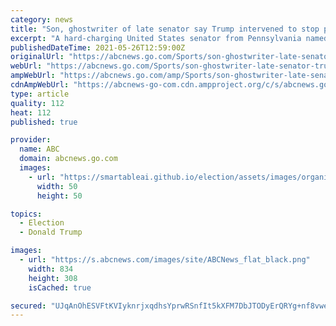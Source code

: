 ```yaml
---
category: news
title: "Son, ghostwriter of late senator say Trump intervened to stop probe of Patriots' Spygate scandal"
excerpt: "A hard-charging United States senator from Pennsylvania named Arlen Specter had launched an investigation into the Spygate scandal. He tried to determine how many games the New England Patriots' illegal videotaping operation of opposing coaches' signals had helped the team win and learn why the NFL,"
publishedDateTime: 2021-05-26T12:59:00Z
originalUrl: "https://abcnews.go.com/Sports/son-ghostwriter-late-senator-trump-intervened-stop-probe/story?id=77914778"
webUrl: "https://abcnews.go.com/Sports/son-ghostwriter-late-senator-trump-intervened-stop-probe/story?id=77914778"
ampWebUrl: "https://abcnews.go.com/amp/Sports/son-ghostwriter-late-senator-trump-intervened-stop-probe/story?id=77914778"
cdnAmpWebUrl: "https://abcnews-go-com.cdn.ampproject.org/c/s/abcnews.go.com/amp/Sports/son-ghostwriter-late-senator-trump-intervened-stop-probe/story?id=77914778"
type: article
quality: 112
heat: 112
published: true

provider:
  name: ABC
  domain: abcnews.go.com
  images:
    - url: "https://smartableai.github.io/election/assets/images/organizations/abcnews.go.com-50x50.jpg"
      width: 50
      height: 50

topics:
  - Election
  - Donald Trump

images:
  - url: "https://s.abcnews.com/images/site/ABCNews_flat_black.png"
    width: 834
    height: 308
    isCached: true

secured: "UJqAnOhESVFtKVIyknrjxqdhsYprwRSnfIt5kXFM7DbJTODyErQRYg+nf8vweGhrppGC2mqUVLsilWs5MKCx2iB3G9pm9H2IQ5gl0O6hGwZew8os9oO9ljNdbSbBhZdUt4ooZ//QAb9+qLaYFJ5RVvQaDnhKaRhv9nPpkbKtihmsi2iegCiCJWfmi5aniAIt0XrF1PEX2td0GiEIBTCriKCEWoFhRRvs1NxMDAdIzf4E9Byuez1U1iIFmMNmywVqpvp0sixCv/uHNTwzl9zSqIlw/vIv+olSisGq4FJxKDOQUM65EHrplaEGa/PuDjWtrWg+hv/KRKqgU+NB7Ux3aYSi0lhCEyxGz2ilrL3KXfU=;4W0XNlbjcmR01dSVmfkTeA=="
---
```


